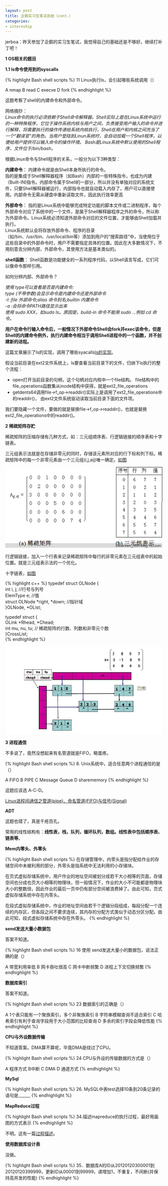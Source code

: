```yaml
---
layout: post
title: 企鹅实习生笔试总结（cont.）
categories:
- internship
---
```


jerboa：昨天参加了企鹅的实习生笔试，我觉得自己的基础还是不够好。继续打补丁吧！

**1 OS相关的题目**

**1.1 ls命令使用到的syscalls**

{% highlight Bash shell scripts %}
11 Linux执行ls，会引起哪些系统调用（）

A nmap B read C execve D fork
{% endhighlight %}

这题考察了shell的内建命令和外部命令。

网络摘抄：  
*Linux命令的执行必须依赖于Shell命令解释器。Shell实际上是在Linux系统中运行的一种特殊程序，它位于操作系统内核与用户之间，负责接受用户输入的命令并进行解释，将需要执行的操作传递给系统内核执行，Shell在用户和内核之间充当了一个“翻译官”的角色。当用户登陆到Linun系统时，会自动加载一个Shell程序，以便给用户提供可以输入命令的操作环境。
Bash是Linux系统中默认使用的Shell程序，文件位于/bin/bash。*

根据Linux命令与Shell程序的关系，一般分为以下3种类型：  

**内建命令**：
内建命令就是由Shell本身所执行的命令。  
指的是集成于Shell解释器程序（如Bash）内部的一些特殊指令，也成为内建（Built-IN)指令。内部命令属于Shell的一部分，所以并没有单独对应的系统文件，只要Shell解释器被运行，内部指令也就自动载入内存了，用户可以直接使用。内部命令无需从硬盘中重新读取文件，因此执行效率更高

**外部命令**：
指的是Linux系统中能够完成特定功能的脚本文件或二进制程序，每个外部命令对应了系统中的一个文件，是属于Shell解释器程序之外的命令，所以称为外部命令。Linux系统必须知道外部命令对应的文件位置，才能够由Shell加载并执行。  
Linux系统默认会将存放外部命令、程序的目录（如/bin、/usr/bin、/usr/local/bin等）添加到用户的“搜索路径”中，当使用位于这些目录中的外部命令时，用户不需要指定具体的位置。因此在大多数情况下，不用刻意去分辨内部、外部命令，其使用方法是基本类似的。

**shell函数**：
Shell函数是功能健全的一系列程序代码，以Shell语言写成，它们可以像命令那样引用。

如何分辨内部、外部命令？

*使用 type可以查看是否是内建命令:  
type (不带参数)会显示命令是内建命令还是外部命令  
-t :file 外部命令;alias 命令别名;builtin 内置命令  
-a :会将命令PATH路径显示出来*  
*使用 sudo XXX，如sudo ls。原因是，build-in 命令不能用 sudo ...例如 cd 命令。*

**用户在命令行输入命令后，一般情况下外部命令Shell会fork并exec该命令，但是Shell的内建命令例外，执行内建命令相当于调用Shell进程中的一个函数，并不创建新的进程。**

这篇文章展示了ls的实现，调用了哪些syacalls[ls的实现](http://www.cppblog.com/momoxiao/archive/2010/04/04/111594.html)。

假设当前目录在ext2文件系统上，ls要查看当前目录下的文件，归纳下ls执行的整个流程：

- open打开当前目录的句柄，这个句柄对应内核中一个file结构。
   file结构中的file_operations函数集从inode结构中获得，就是ext2_file_operations
- getdents64调用file->f_op->readdir()实际上是调用了ext2_file_operations中的readdir()，
   由ext2文件系统驱动读取当前目录下面的文件项。

我们要隐藏一个文件，要做的就是替换file->f_op->readdir()，也就是替换ext2_file_operations中的readdir()。

**2 稀疏矩阵存贮**

稀疏矩阵的压缩存储有几种方式，如：三元组顺序表、行逻辑链接的顺序表和十字链表。

三元组表示法就是在存储非零元的同时，存储该元素所对应的行下标和列下标。稀疏矩阵中的每一个非零元素由一个三元组(i,j,aij)唯一确定。[如图](http://blog.163.com/zhoumhan_0351/blog/static/39954227201001112526244/)

![](/images/2014-04-21-2-1.jpg)

行逻辑链接，加入一个行表来记录稀疏矩阵中每行的非零元素在三元组表中的起始位置。就是三元组表示法的一个优化。

十字链表，[如图](http://blog.csdn.net/zhuyi2654715/article/details/6729783)

{% highlight c++ %}
typedef struct OLNode {  
     int  i, j;          //行号与列号   
     ElemType e;        //值   
     struct OLNode *right, *down;  //指针域   
}OLNode, *OList;

typedef struct {  
    OLink   *Rhead, *Chead;   
    int mu, nu, tu;       // 稀疏矩阵的行数、列数和非零元个数    
}CrossList;  
{% endhighlight %}

![](/images/2014-04-21-2-2.gif)

**3 进程通信**

不多说了，竟然没想起来有名管道就是FIFO，略蛋疼。

{% highlight Bash shell scripts %}
8. Unix系统中，适合任意两个进程通信的是（）

A FIFO  B  PIPE  C Message Queue  D  sharememory
{% endhighlight %}

这题应该选 A-C-D。

[Linux进程间通信之管道(pipe)、命名管道(FIFO)与信号(Signal)](http://www.cnblogs.com/biyeymyhjob/archive/2012/11/03/2751593.html)

**ADT**

这题也错了，真是千疮百孔。

常用的线性结构有：**线性表，栈，队列，循环队列，数组。线性表中包括顺序表、链表等**。

**Mem内零头、外零头**

{% highlight Bash shell scripts %}
在存储管理中，内零头是指分配给作业的存储空间中未被利用的部分，外零头是指系统中无法利用的小存储块。

在页式虚拟存储系统中，用户作业的地址空间被划分成若干大小相等的页面，存储空间也分成也页大小相等的物理块，但一般情况下，作业的大小不可能都是物理块大小的整数倍，因此作业的最后一页中仍有部分空间被浪费掉了。由此可知，页式虚拟存储系统中存在内零头。

在段式虚拟存储系统中，作业的地址空间由若干个逻辑分段组成，每段分配一个连续的内存区，但各段之间不要求连续，其内存的分配方式类似于动态分区分配。由此可知，段式虚拟存储系统中存在外零头。
{% endhighlight %}

**send发送大量小数据包**

答案不知道。

{% highlight Bash shell scripts %}
16 使用 send发送大量小的数据包，说法正确的是（）

A 带宽利用率低 B 网卡吞吐很高 C 网卡中断频繁 D 进程上下文切换频繁
{% endhighlight %}

**数据库索引**

答案不知道。

{% highlight Bash shell scripts %}
23 数据索引的正确是（）

A 1个表只能有一个聚族索引，多个非聚族索引
B 字符串模糊查询不适合索引 
C 哈希索引有利于查询字段用于大小范围的比较查询
D 多余的索引字段会降低性能
{% endhighlight %}

**CPU与外设数据传输**

不知道答案。DMA算不算呢，毕竟DMA是绕过了CPU。

{% highlight Bash shell scripts %}
24 CPU与外设的传输数据的方式是（）

A 程序方式 B中断 C DMA D 通道方式 
{% endhighlight %}

**MySql**

{% highlight Bash shell scripts %}
26. MySQL中表test选择10条到20条记录的语句是______
{% endhighlight %}

**MapReduce过程**

{% highlight Bash shell scripts %}
34.描述mapreduce的执行过程，最好用画图的方式表示
{% endhighlight %}

不明。这有一篇[过程描述](http://liouwei20051000285.blog.163.com/blog/static/252367420116125223809/)。

**使用数据库设计表**

没做。

{% highlight Bash shell scripts %}
35．数据库A的ID从20120120300001到20120120399999，更新ID从00001到99999，递增加1，不重复，不间断(并保持高并发的性能)
{% endhighlight %}